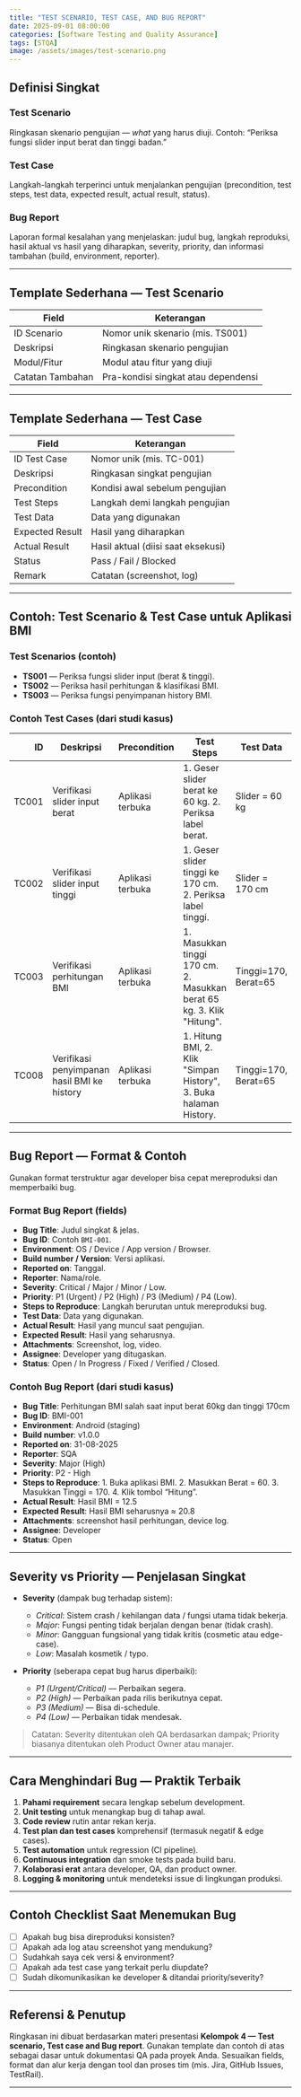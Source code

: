 ```yaml
---
title: "TEST SCENARIO, TEST CASE, AND BUG REPORT"
date: 2025-09-01 08:00:00
categories: [Software Testing and Quality Assurance]
tags: [STQA]
image: /assets/images/test-scenario.png
---
```


## Definisi Singkat
### Test Scenario
Ringkasan skenario pengujian — *what* yang harus diuji. Contoh: “Periksa fungsi slider input berat dan tinggi badan.”

### Test Case
Langkah-langkah terperinci untuk menjalankan pengujian (precondition, test steps, test data, expected result, actual result, status).

### Bug Report
Laporan formal kesalahan yang menjelaskan: judul bug, langkah reproduksi, hasil aktual vs hasil yang diharapkan, severity, priority, dan informasi tambahan (build, environment, reporter).

---
## Template Sederhana — Test Scenario

| Field | Keterangan |
|---|---|
| ID Scenario | Nomor unik skenario (mis. TS001) |
| Deskripsi | Ringkasan skenario pengujian |
| Modul/Fitur | Modul atau fitur yang diuji |
| Catatan Tambahan | Pra-kondisi singkat atau dependensi |

---

## Template Sederhana — Test Case

| Field | Keterangan |
|---|---|
| ID Test Case | Nomor unik (mis. TC-001) |
| Deskripsi | Ringkasan singkat pengujian |
| Precondition | Kondisi awal sebelum pengujian |
| Test Steps | Langkah demi langkah pengujian |
| Test Data | Data yang digunakan |
| Expected Result | Hasil yang diharapkan |
| Actual Result | Hasil aktual (diisi saat eksekusi) |
| Status | Pass / Fail / Blocked |
| Remark | Catatan (screenshot, log) |

---

## Contoh: Test Scenario & Test Case untuk Aplikasi BMI
### Test Scenarios (contoh)
- **TS001** — Periksa fungsi slider input (berat & tinggi).  
- **TS002** — Periksa hasil perhitungan & klasifikasi BMI.  
- **TS003** — Periksa fungsi penyimpanan history BMI.

### Contoh Test Cases (dari studi kasus)

| ID | Deskripsi | Precondition | Test Steps | Test Data | Expected Result |
|---:|---|---|---|---|---|
| TC001 | Verifikasi slider input berat | Aplikasi terbuka | 1. Geser slider berat ke 60 kg. 2. Periksa label berat. | Slider = 60 kg | Label menampilkan "60 kg" |
| TC002 | Verifikasi slider input tinggi | Aplikasi terbuka | 1. Geser slider tinggi ke 170 cm. 2. Periksa label tinggi. | Slider = 170 cm | Label menampilkan "170 cm" |
| TC003 | Verifikasi perhitungan BMI | Aplikasi terbuka | 1. Masukkan tinggi 170 cm. 2. Masukkan berat 65 kg. 3. Klik "Hitung". | Tinggi=170, Berat=65 | BMI ≈ 22.49 (kg/m²) |
| TC008 | Verifikasi penyimpanan hasil BMI ke history | Aplikasi terbuka | 1. Hitung BMI, 2. Klik "Simpan History", 3. Buka halaman History. | Tinggi=170, Berat=65 | Data BMI terbaru muncul di halaman History |

---

## Bug Report — Format & Contoh
Gunakan format terstruktur agar developer bisa cepat mereproduksi dan memperbaiki bug.

### Format Bug Report (fields)
- **Bug Title**: Judul singkat & jelas.  
- **Bug ID**: Contoh `BMI-001`.  
- **Environment**: OS / Device / App version / Browser.  
- **Build number / Version**: Versi aplikasi.  
- **Reported on**: Tanggal.  
- **Reporter**: Nama/role.  
- **Severity**: Critical / Major / Minor / Low.  
- **Priority**: P1 (Urgent) / P2 (High) / P3 (Medium) / P4 (Low).  
- **Steps to Reproduce**: Langkah berurutan untuk mereproduksi bug.  
- **Test Data**: Data yang digunakan.  
- **Actual Result**: Hasil yang muncul saat pengujian.  
- **Expected Result**: Hasil yang seharusnya.  
- **Attachments**: Screenshot, log, video.  
- **Assignee**: Developer yang ditugaskan.  
- **Status**: Open / In Progress / Fixed / Verified / Closed.

### Contoh Bug Report (dari studi kasus)
- **Bug Title**: Perhitungan BMI salah saat input berat 60kg dan tinggi 170cm  
- **Bug ID**: BMI-001  
- **Environment**: Android (staging)  
- **Build number**: v1.0.0  
- **Reported on**: 31-08-2025  
- **Reporter**: SQA  
- **Severity**: Major (High)  
- **Priority**: P2 - High  
- **Steps to Reproduce**: 1. Buka aplikasi BMI. 2. Masukkan Berat = 60. 3. Masukkan Tinggi = 170. 4. Klik tombol “Hitung”.  
- **Actual Result**: Hasil BMI = 12.5  
- **Expected Result**: Hasil BMI seharusnya ≈ 20.8  
- **Attachments**: screenshot hasil perhitungan, device log.  
- **Assignee**: Developer  
- **Status**: Open

---

## Severity vs Priority — Penjelasan Singkat
- **Severity** (dampak bug terhadap sistem):  
  - *Critical*: Sistem crash / kehilangan data / fungsi utama tidak bekerja.  
  - *Major*: Fungsi penting tidak berjalan dengan benar (tidak crash).  
  - *Minor*: Gangguan fungsional yang tidak kritis (cosmetic atau edge-case).  
  - *Low*: Masalah kosmetik / typo.

- **Priority** (seberapa cepat bug harus diperbaiki):  
  - *P1 (Urgent/Critical)* — Perbaikan segera.  
  - *P2 (High)* — Perbaikan pada rilis berikutnya cepat.  
  - *P3 (Medium)* — Bisa di-schedule.  
  - *P4 (Low)* — Perbaikan tidak mendesak.

> Catatan: Severity ditentukan oleh QA berdasarkan dampak; Priority biasanya ditentukan oleh Product Owner atau manajer.

---

## Cara Menghindari Bug — Praktik Terbaik
1. **Pahami requirement** secara lengkap sebelum development.  
2. **Unit testing** untuk menangkap bug di tahap awal.  
3. **Code review** rutin antar rekan kerja.  
4. **Test plan dan test cases** komprehensif (termasuk negatif & edge cases).  
5. **Test automation** untuk regression (CI pipeline).  
6. **Continuous integration** dan smoke tests pada build baru.  
7. **Kolaborasi erat** antara developer, QA, dan product owner.  
8. **Logging & monitoring** untuk mendeteksi issue di lingkungan produksi.

---

## Contoh Checklist Saat Menemukan Bug
- [ ] Apakah bug bisa direproduksi konsisten?  
- [ ] Apakah ada log atau screenshot yang mendukung?  
- [ ] Sudahkah saya cek versi & environment?  
- [ ] Apakah ada test case yang terkait perlu diupdate?  
- [ ] Sudah dikomunikasikan ke developer & ditandai priority/severity?

---

## Referensi & Penutup
Ringkasan ini dibuat berdasarkan materi presentasi **Kelompok 4 — Test scenario, Test case and Bug report**. Gunakan template dan contoh di atas sebagai dasar untuk dokumentasi QA pada proyek Anda. Sesuaikan fields, format dan alur kerja dengan tool dan proses tim (mis. Jira, GitHub Issues, TestRail).

---
